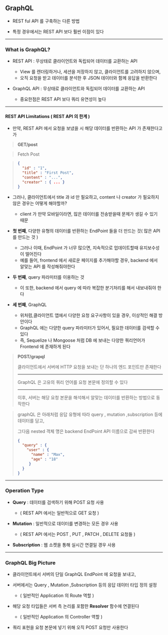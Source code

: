 ## GraphQL

- REST ful API 를 구축하는 다른 방법


- 특정 경우에서는 REST API 보다 훨씬 이점이 있다

---

### What is GraphQL?

- REST API : 무상태로 클라이언트와 독립되어 데이터를 교환하는 API
  - View 를 렌더링하거나, 세션을 저장하지 않고, 클라이언트를 고려하지 않으며,
  - 오직 요청을 받고 데이터를 분석한 후 JSON 데이터와 함께 응답을 반환한다


- GraphQL API : 무상태로 클라이언트와 독립되어 데이터를 교환하는 API
  - 중요한점은 REST API 보다 쿼리 유연성이 높다

---

#### REST API Limitations ( REST API 의 한계 )

- 만약, REST API 에서 요청을 보냈을 시 해당 데이터를 반환하는 API 가 존재한다고 가

> **GET/post**

> Fetch Post

> ````json
> {
>   "id" : "1",
>   "title" : "First Post",
>   "content" : "...",
>   "creator" : { ... }
> }
> ````

- 그러나, 클라이언트에서 title 과 id 만 필요하고, content 나 creator 가 필요하지 않은 경우는 어떻게 해야할까?
  - client 가 만약 모바일이라면, 많은 데이터를 전송받을때 문제가 생길 수 있기 때문 
 

- **첫 번째**, 다양한 유형의 데이터를 반환하는 EndPoint 들을 더 만드는 것( 많은 API 를 만드는 것 )
  - 그러나 이때, EndPoint 가 너무 많으면, 지속적으로 업데이트할때 유지보수성이 떨어진다
  - 예를 들어, frontend 에서 새로운 페이지를 추가해야할 경우, backend 에서 알맞는 API 를 작성해줘야한다


- **두 번째**, query 파라미터를 이용하는 것
  - 이 또한, backend 에서 query 에 따라 복잡한 분기처리를 해서 내보내줘야 한다


- **세 번째**, GraphQL
  - 위처럼,클라이언트 앱에서 다양한 요청 요구사항이 있을 경우, 이상적인 해결 방안이다
  - GraphQL 에는 다양한 query 파라미터가 있어서, 필요한 데이터를 검색할 수 있다
  - 즉, Sequelize 나 Mongoose 처럼 DB 에 보내는 다양한 쿼리언어가 Frontend 에 존재하게 된다

> **POST/grapql**
> 
> 클라이언트에서 서버에 HTTP 요청을 보내는 단 하나의 엔드 포인트만 존재한다
> 
> ---
> 
> GraphQL 은 고유의 쿼리 언어를 요청 본문에 정의할 수 있다
> 
> ---
> 
> 이후, 서버는 해당 요청 본문을 해석해서 알맞는 데이터를 반환하는 방법으로 동작한다

> graphQL 은 아래처럼 응답 유형에 따라 query , mutation ,subscription 등에 데이터를 담고,
> 
> 그다음 nested 객체 명은 backend EndPoint API 이름으로 감싸 반환한다
> 
> ````json
> {
>   "query" : {
>     "user" : {
>       "name" : "Max",
>       "age" : "18"
>      }
>   }
> }
> ````

---

### Operation Type

- **Query** : 데이터를 검색하기 위해 POST 요청 사용
  - ( REST API 에서는 일반적으로 GET 요청 )


- **Mutation** : 일반적으로 데이터를 변경하는 모든 경우 사용
  - ( REST API 에서는 POST , PUT , PATCH , DELETE 요청들 )


- **Subscription** : 웹 소켓을 통해 실시간 연결일 경우 사용

---

### GraphQL Big Picture

- 클라이언트에서 서버의 단일 GraphQL EndPoint 에 요청을 보내고,


- 서버에서는 Query , Mutation ,Subscription 등의 응답 데이터 타입 정의 설정
  - ( 일반적인 Application 의 Route 역할 )


- 해당 요청 타입들은 서버 측 논리를 포함한 **Resolver** 함수에 연결된다
  - ( 일반적인 Application 의 Controller 역할 )


- 쿼리 표현을 요청 본문에 넣기 위해 오직 POST 요청만 사용한다
